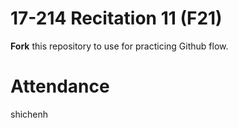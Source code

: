 # 17-214 Recitation 11 (F21)
**Fork** this repository to use for practicing Github flow.

# Attendance
shichenh